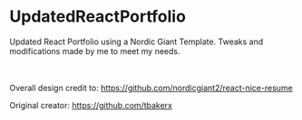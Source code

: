 # UpdatedReactPortfolio
Updated React Portfolio using a Nordic Giant Template.  Tweaks and modifications made by me to meet my needs.

<br><br>
Overall design credit to:
https://github.com/nordicgiant2/react-nice-resume

Original creator: https://github.com/tbakerx